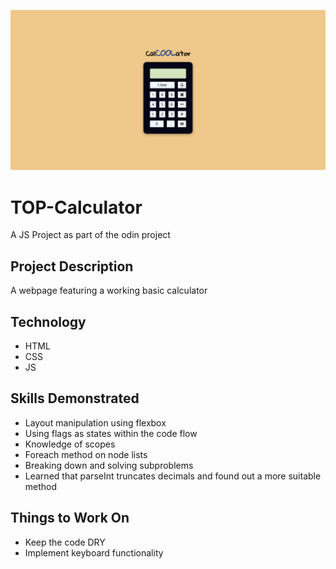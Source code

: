 ![A screenshot of the calculator project](images/ss.png)

# TOP-Calculator

A JS Project as part of the odin project

## Project Description

A webpage featuring a working basic calculator

## Technology

- HTML
- CSS
- JS

## Skills Demonstrated

- Layout manipulation using flexbox
- Using flags as states within the code flow
- Knowledge of scopes
- Foreach method on node lists
- Breaking down and solving subproblems
- Learned that parseInt truncates decimals and found out a more suitable method

## Things to Work On

- Keep the code DRY
- Implement keyboard functionality
